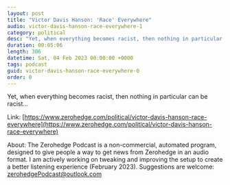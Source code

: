 ```yaml
---
layout: post
title: "Victor Davis Hanson: 'Race' Everywhere"
audio: victor-davis-hanson-race-everywhere-1
category: political
desc: "Yet, when everything becomes racist, then nothing in particular can be racist..."
duration: 00:05:06
length: 306
datetime: Sat, 04 Feb 2023 00:00:00 +0000
tags: podcast
guid: victor-davis-hanson-race-everywhere-0
order: 0
---
```

Yet, when everything becomes racist, then nothing in particular can be racist...

Link: [https://www.zerohedge.com/political/victor-davis-hanson-race-everywhere](https://www.zerohedge.com/political/victor-davis-hanson-race-everywhere)

About: The Zerohedge Podcast is a non-commercial, automated program, designed to give people a way to get news from Zerohedge in an audio format.  I am actively working on tweaking and improving the setup to create a better listening experience (February 2023).  Suggestions are welcome: [zerohedgePodcast@outlook.com](mailto:zerohedgePodcast@outlook.com)